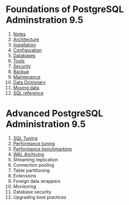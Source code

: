 # Foundations of PostgreSQL Adminstration 9.5

1. [Notes](notes.md)
2. [Architecture](architecture.md)
3. [Installation](installation.md)
4. [Configuration](configuration.md)
5. [Databases](databases.md)
6. [Tools](tools.md)
7. [Security](security.md)
8. [Backup](backup.md)
9. [Maintenance](maintenance.md)
10. [Data Dictionary](data_dict.md)
11. [Moving data](moving_data.md)
12. [SQL reference](sql.md)

# Advanced PostgreSQL Administration 9.5

1. [SQL Tuning](sql_tuning.md)
2. [Performance tuning](performance_tuning.md)
3. [Performance benchmarking](performance_benchmarking.md)
4. [WAL Archiving](wal_archiving.md)
5. Streaming replication
6. Connection pooling
7. Table partitioning
8. Extensions
9. Foreign data wrappers
10. Monitoring
11. Database security
12. Upgrading best practices
